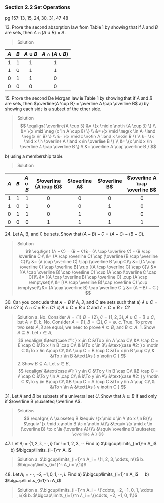 ### Section 2.2 Set Operations
pg 157:  13, 15, 24, 30, 31, 47, 48

13\.  Prove the second absorption law from Table 1 by showing that if $A$ and $B$ are sets, then $A \cap (A \cup B) = A$.
>Solution

| $A$ | $B$ | $A \cup B$ | $A \cap (A \cup B)$ |
|:-:|:-:|:-:|:-:|
| 1 | 1 | 1 | 1 |
| 1 | 0 | 1 | 1 |
| 0 | 1 | 1 | 0 |
| 0 | 0 | 0 | 0 |

15\. Prove the second De Morgan law in Table 1 by showing that if $A$ and $B$ are sets, then $\overline{A \cup B} = \overline A \cap \overline B$
a) by showing each side is a subset of the other side.
>Solution
$$
\eqalign{
\overline{A \cup B} &= \{x \mid x \notin {A \cup B} \} \\
&= \{x \mid \neg (x \in A \cup B) \} \\
&= \{x \mid \neg(x \in A) \land \neg(x \in B) \} \\
&= \{x \mid x \notin A \land x \notin B \} \\
&= \{x \mid x \in \overline A \land x \in \overline B \} \\
&= \{x \mid x \in \overline A \cap \overline B \} \\
&= \overline A \cap \overline B
}
$$

b) using a membership table.
>Solution

| $A$ | $B$ | $A \cup B$ | $\overline {A \cup B}$ | $\overline A$ | $\overline B$ | $\overline A \cap \overline B$ |
|:-:|:-:|:-:|:-:|:-:|:-:|:-:|
| 1 | 1 | 1 | 0 | 0 | 0 | 0 |
| 1 | 0 | 1 | 0 | 0 | 1 | 0 |
| 0 | 1 | 1 | 0 | 1 | 0 | 0 |
| 0 | 0 | 0 | 1 | 1 | 1 | 1 |

<!-- pagebreak -->
24\. Let A, B, and C be sets. Show that $(A − B) − C = (A − C) − (B − C)$.
>Solution
$$
\eqalign{
(A − C) − (B − C)&= (A \cap \overline C) - (B \cap \overline C)\\
&= (A \cap \overline C) \cap (\overline {B \cap \overline C})\\
&= (A \cap \overline C) \cap (\overline B \cup C)\\
&= [(A \cap \overline C) \cap \overline B] \cup [(A \cap \overline C) \cap C]\\
&= [(A \cap \overline B) \cap \overline C) \cup [A \cap (\overline C \cap C)]\\
&= [(A \cap \overline B) \cap \overline C) \cup (A \cap \emptyset)\\
&= [(A \cap \overline B) \cap \overline C) \cup \emptyset\\
&= (A \cap \overline B) \cap \overline C \\
&= (A − B) − C
}
$$

30\. Can you conclude that $A = B$ if $A$, $B$, and $C$ are sets such that
a) $A \cup C = B \cup C$?
b) $A \cap C = B \cap C$?
c) $A \cup C = B \cup C$ and $A \cap C = B \cap C$?
>Solution
a. No. Consider $A = \{1\}, B = \{2\}, C = \{1, 2, 3\}$, $A \cup C = B \cup C$, but $A \ne B$.
b. No. Consider $A = \{1\}, B = \{2\}, C = \emptyset$.
c. True. To prove two sets $A, B$ are equal, we need to prove $A \subseteq B$, and $B \subseteq A$.
1\. Show $A \subseteq B$. Let $x \in A$,
$$
\eqalign{
&\text{case #1: } x \in C &\To x \in A \cap C\\
&A \cap C = B \cap C &\To x \in B \cap C\\
& &\To x \in B\\
&\text{case #2: } x \notin C &\To x \in A\cup C\\
&A \cup C = B \cup C &\To x \in B \cup C\\
& &\To x \in B &\text{As } x \notin C
}
$$
2\. Show $B \subseteq A$. Let $y \in B$,
$$
\eqalign{
&\text{case #1: } y \in C &\To y \in B \cap C\\
&B \cap C = A \cap C &\To y \in A \cap C\\
& &\To y \in A\\
&\text{case #2: } y \notin C &\To y \in B\cup C\\
&B \cup C = A \cup C &\To y \in A \cup C\\
& &\To y \in A &\text{As } y \notin C
}
$$

<!-- pagebreak -->
31\. Let $A$ and $B$ be subsets of a universal set $U$. Show that $A \subseteq B$ if and only if $\overline B \subseteq \overline A$.
>Solution
$$
\eqalign{
A \subseteq B &\equiv \{x \mid x \in A \to x \in B\}\\
&\equiv \{x \mid x \notin B \to x \notin A\}\\
&\equiv \{x \mid x \in {\overline B} \to x \in {\overline A}\}\\
&\equiv \overline B \subseteq \overline A
}
$$

47\. Let $A_i = \{1, 2, 3, \cdots,i\}$ for $i = 1, 2, 3, \cdots$ Find
a) $\bigcup\limits_{i=1}^n A_i$ &emsp; b) $\bigcap\limits_{i=1}^n A_i$
>Solution
a. $\bigcup\limits_{i=1}^n A_i = \{1, 2, 3, \cdots, n\}$
b. $\bigcap\limits_{i=1}^n A_i = \{1\}$

48\.  Let $A_i = {\cdots, −2, −1, 0, 1, \cdots ,i}$. Find
a) $\bigcup\limits_{i=1}^n A_i$ &emsp; b) $\bigcap\limits_{i=1}^n A_i$
>Solution
a. $\bigcup\limits_{i=1}^n A_i = \{\cdots, −2, −1, 0, 1, \cdots ,n\}$
b. $\bigcap\limits_{i=1}^n A_i = \{\cdots, −2, −1, 0, 1\}$
